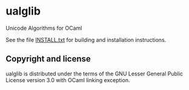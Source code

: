 ualglib
=======

Unicode Algorithms for OCaml

See the file [INSTALL.txt](INSTALL.txt) for building and installation
instructions.

Copyright and license
---------------------

ualglib is distributed under the terms of the GNU Lesser General Public
License version 3.0 with OCaml linking exception.
